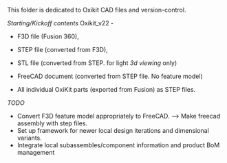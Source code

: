 This folder is dedicated to Oxikit CAD files and version-control.

*Starting/Kickoff contents*
Oxikit_v22 - 
 * F3D file (Fusion 360), 
 * STEP file (converted from F3D),
 * STL file (converted from STEP. for light *3d viewing* only) 
 * FreeCAD document (converted from STEP file. No feature model)

* All individual OxiKit parts (exported from Fusion) as STEP files.

*TODO*
 * Convert F3D feature model appropriately to FreeCAD. --> Make freecad assembly with step files.
 * Set up framework for newer local design iterations and dimensional variants.
 * Integrate local subassembles/component information and product BoM management
